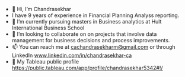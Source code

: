 - 👋 Hi, I’m Chandrasekhar
- I have 9 years of experience in Financial Planning Analyss reporting.
- 🌱 I’m currently pursuing masters in Business analytics at Hult International Business School
- 💞️ I’m looking to collaborate on on projects that involve data management for business decisions and process improvements.
- 📫 You can reach me at cachandrasekharm@gmail.com or through LinkedIn www.linkedin.com/in/chandrasekhar-ca
- 📂 My Tableau public profile https://public.tableau.com/app/profile/chandrasekhar5342#!/
